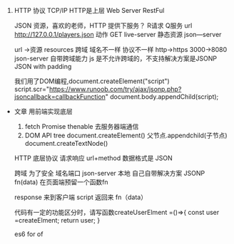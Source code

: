 1. HTTP 协议
    TCP/IP HTTP是上层
    Web Server RestFul 

    JSON 资源，喜欢的老师，HTTP 提供下服务？ R请求 Q服务
    url http://127.0.0.1/players.json
    动作 GET 
    live-server 静态资源
    json—server

    url ->资源 resources
    跨域 域名不一样 协议不一样 http->https 3000->8080
    json-server 自带跨域能力
    js 是不允许跨域的，不支持解决方案是JSONP JSON with padding

    我们用了DOM编程,document.createElement("script") 
    script.scr="https://www.runoob.com/try/ajax/jsonp.php?jsoncallback=callbackFunction"
    document.body.appendChild(script);

- 文章 
    用前端实现底层
    1. fetch Promise thenable 去服务器端通信
    2. DOM API
        tree
        document.createElement()
        父节点.appendchild(子节点)
        document.createTextNode()

    HTTP 底层协议
        请求响应 url+method
        数据格式是 JSON

    跨域 为了安全 域名端口
    json-server 本地 自己自带解决方案
    JSONP fn(data) 在页面端预留一个函数fn
    
    response 来到客户端
    script 返回来 fn（data）

    代码有一定的功能区分时，请写函数createUserElment =()=>{
        const user =createElment;
        return user;
    }

    es6 for of

